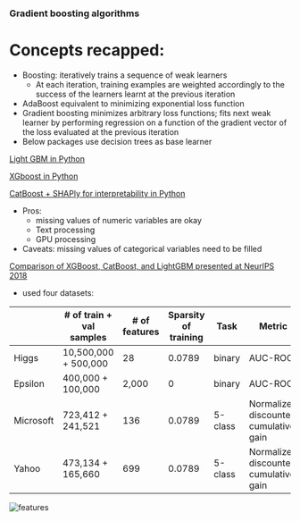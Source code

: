 ### Gradient boosting algorithms

# Concepts recapped:

- Boosting: iteratively trains a sequence of weak learners 
  - At each iteration, training examples are weighted accordingly to the success of the learners learnt at the previous iteration 
- AdaBoost equivalent to minimizing exponential loss function
- Gradient boosting minimizes arbitrary loss functions; fits next weak learner by performing regression on a function of the gradient vector of the loss evaluated at the previous iteration
- Below packages use decision trees as base learner 

[Light GBM in Python](https://lightgbm.readthedocs.io/)

[XGboost in Python](https://xgboost.readthedocs.io/en/latest/python/python_intro.html)

[CatBoost + SHAPly for interpretability in Python](https://towardsdatascience.com/why-you-should-learn-catboost-now-390fb3895f76)
- Pros: 
  - missing values of numeric variables are okay
  - Text processing
  - GPU processing
- Caveats: missing values of categorical variables need to be filled


[Comparison of XGBoost, CatBoost, and LightGBM presented at NeurIPS 2018](https://arxiv.org/pdf/1809.04559.pdf)
- used four datasets:

|           | # of train + val samples | # of features | Sparsity of training | Task        | Metric |
|-----|-----|-----|-----|-----|-----|
| Higgs     | 10,500,000 + 500,000     | 28            | 0.0789               | binary      | AUC-ROC |
| Epsilon   | 400,000 + 100,000        | 2,000         | 0                    | binary      | AUC-ROC |
| Microsoft | 723,412 + 241,521        | 136           | 0.0789               | 5-class     | Normalized discounted cumulative gain |
| Yahoo     | 473,134 + 165,660        |  699          | 0.0789               | 5-class     | Normalized discounted cumulative gain |

![features](https://miro.medium.com/max/1000/1*A0b_ahXOrrijazzJengwYw.png)
